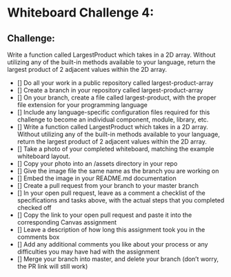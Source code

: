 # Whiteboard Challenge 4: 
## Challenge:
Write a function called LargestProduct which takes in a 2D array. Without utilizing any of the built-in methods available to your language, return the largest product of 2 adjacent values within the 2D array.


- [] Do all your work in a public repository called largest-product-array
- [] Create a branch in your repository called largest-product-array
- [] On your branch, create a file called largest-product, with the proper file extension for your programming language
- [] Include any language-specific configuration files required for this challenge to become an individual component, module, library, etc.
- [] Write a function called LargestProduct which takes in a 2D array. Without utilizing any of the built-in methods available to your language, return the largest product of 2 adjacent values within the 2D array.
- [] Take a photo of your completed whiteboard, matching the example whiteboard layout.
- [] Copy your photo into an /assets directory in your repo
- [] Give the image file the same name as the branch you are working on
- [] Embed the image in your README.md documentation
- [] Create a pull request from your branch to your master branch
- [] In your open pull request, leave as a comment a checklist of the specifications and tasks above, with the actual steps that you completed checked off
- [] Copy the link to your open pull request and paste it into the corresponding Canvas assignment
- [] Leave a description of how long this assignment took you in the comments box
- [] Add any additional comments you like about your process or any difficulties you may have had with the assignment
- [] Merge your branch into master, and delete your branch (don’t worry, the PR link will still work)